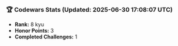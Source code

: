 ### 🏆 Codewars Stats (Updated: 2025-06-30 17:08:07 UTC)

- **Rank:** 8 kyu
- **Honor Points:** 3
- **Completed Challenges:** 1
